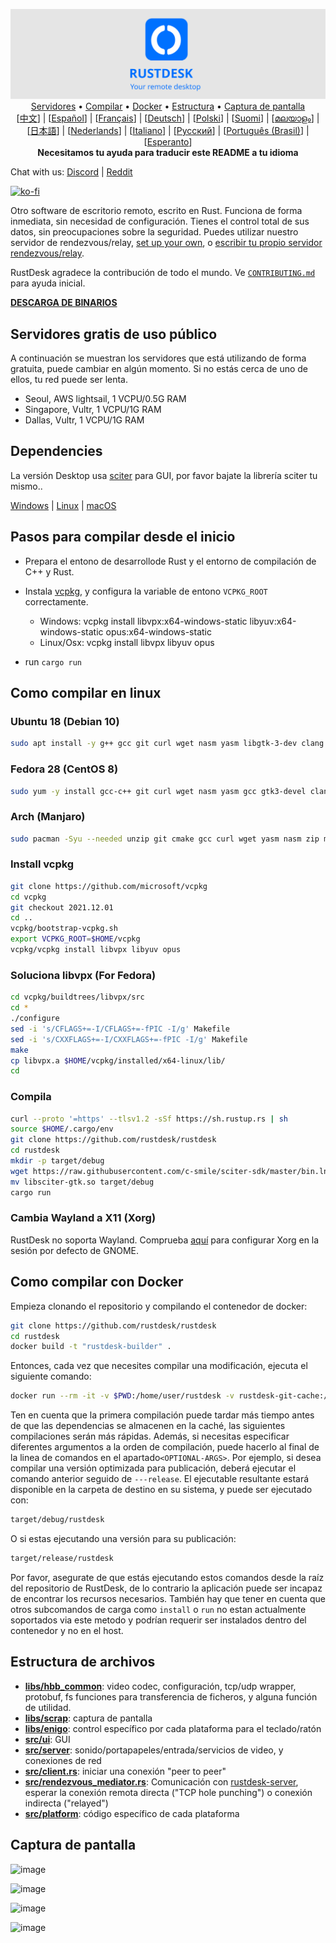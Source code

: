 <p align="center">
  <img src="logo-header.svg" alt="RustDesk - Your remote desktop"><br>
  <a href="#servidores-gratis-de-uso-público">Servidores</a> •
  <a href="#pasos-para-compilar-desde-el-inicio">Compilar</a> •
  <a href="#como-compilar-con-docker">Docker</a> •
  <a href="#estructura-de-archivos">Estructura</a> •
  <a href="#captura-de-pantalla">Captura de pantalla</a><br>
  [<a href="README-ZH.md">中文</a>] | [<a href="README-ES.md">Español</a>] | [<a href="README-FR.md">Français</a>] | [<a href="README-DE.md">Deutsch</a>] | [<a href="README-PL.md">Polski</a>] | [<a href="README-FI.md">Suomi</a>] | [<a href="README-ML.md">മലയാളം</a>] | [<a href="README-JP.md">日本語</a>] | [<a href="README-NL.md">Nederlands</a>] | [<a href="README-IT.md">Italiano</a>] | [<a href="README-RU.md">Русский</a>] | [<a href="README-PTBR.md">Português (Brasil)</a>] | [<a href="README-EO.md">Esperanto</a>]<br>
  <b>Necesitamos tu ayuda para traducir este README a tu idioma</b>
</p>

Chat with us: [Discord](https://discord.gg/nDceKgxnkV) | [Reddit](https://www.reddit.com/r/rustdesk)

[![ko-fi](https://ko-fi.com/img/githubbutton_sm.svg)](https://ko-fi.com/I2I04VU09)

Otro software de escritorio remoto, escrito en Rust. Funciona de forma inmediata, sin necesidad de configuración. Tienes el control total de sus datos, sin preocupaciones sobre la seguridad. Puedes utilizar nuestro servidor de rendezvous/relay, [set up your own](https://rustdesk.com/server), o [escribir tu propio servidor rendezvous/relay](https://github.com/rustdesk/rustdesk-server-demo).

RustDesk agradece la contribución de todo el mundo. Ve [`CONTRIBUTING.md`](CONTRIBUTING.md) para ayuda inicial.

[**DESCARGA DE BINARIOS**](https://github.com/rustdesk/rustdesk/releases)

## Servidores gratis de uso público

A continuación se muestran los servidores que está utilizando de forma gratuita, puede cambiar en algún momento. Si no estás cerca de uno de ellos, tu red puede ser lenta.

- Seoul, AWS lightsail, 1 VCPU/0.5G RAM
- Singapore, Vultr, 1 VCPU/1G RAM
- Dallas, Vultr, 1 VCPU/1G RAM

## Dependencies

La versión Desktop usa [sciter](https://sciter.com/) para GUI, por favor bajate la librería sciter tu mismo..

[Windows](https://raw.githubusercontent.com/c-smile/sciter-sdk/master/bin.win/x64/sciter.dll) |
[Linux](https://raw.githubusercontent.com/c-smile/sciter-sdk/master/bin.lnx/x64/libsciter-gtk.so) |
[macOS](https://raw.githubusercontent.com/c-smile/sciter-sdk/master/bin.osx/libsciter.dylib)

## Pasos para compilar desde el inicio

- Prepara el entono de desarrollode Rust y el entorno de compilación de C++ y Rust.

- Instala [vcpkg](https://github.com/microsoft/vcpkg), y configura la variable de entono `VCPKG_ROOT` correctamente.

  - Windows: vcpkg install libvpx:x64-windows-static libyuv:x64-windows-static opus:x64-windows-static
  - Linux/Osx: vcpkg install libvpx libyuv opus

- run `cargo run`

## Como compilar en linux

### Ubuntu 18 (Debian 10)

```sh
sudo apt install -y g++ gcc git curl wget nasm yasm libgtk-3-dev clang libxcb-randr0-dev libxdo-dev libxfixes-dev libxcb-shape0-dev libxcb-xfixes0-dev libasound2-dev libpulse-dev cmake
```

### Fedora 28 (CentOS 8)

```sh
sudo yum -y install gcc-c++ git curl wget nasm yasm gcc gtk3-devel clang libxcb-devel libxdo-devel libXfixes-devel pulseaudio-libs-devel cmake alsa-lib-devel
```

### Arch (Manjaro)

```sh
sudo pacman -Syu --needed unzip git cmake gcc curl wget yasm nasm zip make pkg-config clang gtk3 xdotool libxcb libxfixes alsa-lib pulseaudio
```

### Install vcpkg

```sh
git clone https://github.com/microsoft/vcpkg
cd vcpkg
git checkout 2021.12.01
cd ..
vcpkg/bootstrap-vcpkg.sh
export VCPKG_ROOT=$HOME/vcpkg
vcpkg/vcpkg install libvpx libyuv opus
```

### Soluciona libvpx (For Fedora)

```sh
cd vcpkg/buildtrees/libvpx/src
cd *
./configure
sed -i 's/CFLAGS+=-I/CFLAGS+=-fPIC -I/g' Makefile
sed -i 's/CXXFLAGS+=-I/CXXFLAGS+=-fPIC -I/g' Makefile
make
cp libvpx.a $HOME/vcpkg/installed/x64-linux/lib/
cd
```

### Compila

```sh
curl --proto '=https' --tlsv1.2 -sSf https://sh.rustup.rs | sh
source $HOME/.cargo/env
git clone https://github.com/rustdesk/rustdesk
cd rustdesk
mkdir -p target/debug
wget https://raw.githubusercontent.com/c-smile/sciter-sdk/master/bin.lnx/x64/libsciter-gtk.so
mv libsciter-gtk.so target/debug
cargo run
```

### Cambia Wayland a X11 (Xorg)

RustDesk no soporta Wayland. Comprueba [aquí](https://docs.fedoraproject.org/en-US/quick-docs/configuring-xorg-as-default-gnome-session/) para configurar Xorg en la sesión por defecto de GNOME.

## Como compilar con Docker

Empieza clonando el repositorio y compilando el contenedor de docker:

```sh
git clone https://github.com/rustdesk/rustdesk
cd rustdesk
docker build -t "rustdesk-builder" .
```

Entonces, cada vez que necesites compilar una modificación, ejecuta el siguiente comando:

```sh
docker run --rm -it -v $PWD:/home/user/rustdesk -v rustdesk-git-cache:/home/user/.cargo/git -v rustdesk-registry-cache:/home/user/.cargo/registry -e PUID="$(id -u)" -e PGID="$(id -g)" rustdesk-builder
```

Ten en cuenta que la primera compilación puede tardar más tiempo antes de que las dependencias se almacenen en la caché, las siguientes compilaciones serán más rápidas. Además, si necesitas especificar diferentes argumentos a la orden de compilación, puede hacerlo al final de la linea de comandos en el apartado`<OPTIONAL-ARGS>`. Por ejemplo, si desea compilar una versión optimizada para publicación, deberá ejecutar el comando anterior seguido de `---release`. El ejecutable resultante estará disponible en la carpeta de destino en su sistema, y puede ser ejecutado con:

```sh
target/debug/rustdesk
```

O si estas ejecutando una versión para su publicación:

```sh
target/release/rustdesk
```

Por favor, asegurate de que estás ejecutando estos comandos desde la raíz del repositorio de RustDesk, de lo contrario la aplicación puede ser incapaz de encontrar los recursos necesarios. También hay que tener en cuenta que otros subcomandos de carga como `install` o `run` no estan actualmente soportados via este metodo y podrían requerir ser instalados dentro del contenedor y no en el host.

## Estructura de archivos

- **[libs/hbb_common](https://github.com/rustdesk/rustdesk/tree/master/libs/hbb_common)**: video codec, configuración, tcp/udp wrapper, protobuf, fs funciones para transferencia de ficheros, y alguna función de utilidad.
- **[libs/scrap](https://github.com/rustdesk/rustdesk/tree/master/libs/scrap)**: captura de pantalla
- **[libs/enigo](https://github.com/rustdesk/rustdesk/tree/master/libs/enigo)**: control específico por cada plataforma para el teclado/ratón
- **[src/ui](https://github.com/rustdesk/rustdesk/tree/master/src/ui)**: GUI
- **[src/server](https://github.com/rustdesk/rustdesk/tree/master/src/server)**: sonido/portapapeles/entrada/servicios de video, y conexiones de red
- **[src/client.rs](https://github.com/rustdesk/rustdesk/tree/master/src/client.rs)**: iniciar una conexión "peer to peer"
- **[src/rendezvous_mediator.rs](https://github.com/rustdesk/rustdesk/tree/master/src/rendezvous_mediator.rs)**: Comunicación con [rustdesk-server](https://github.com/rustdesk/rustdesk-server), esperar la conexión remota directa ("TCP hole punching") o conexión indirecta ("relayed")
- **[src/platform](https://github.com/rustdesk/rustdesk/tree/master/src/platform)**: código específico de cada plataforma

## Captura de pantalla

![image](https://user-images.githubusercontent.com/71636191/113112362-ae4deb80-923b-11eb-957d-ff88daad4f06.png)

![image](https://user-images.githubusercontent.com/71636191/113112619-f705a480-923b-11eb-911d-97e984ef52b6.png)

![image](https://user-images.githubusercontent.com/71636191/113112857-3fbd5d80-923c-11eb-9836-768325faf906.png)

![image](https://user-images.githubusercontent.com/71636191/135385039-38fdbd72-379a-422d-b97f-33df71fb1cec.png)
